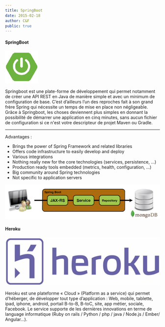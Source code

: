 ```yaml
---
title: SpringBoot
date: 2015-02-18
author: C&F
public: true
---
```


#### SpringBoot

![springboot](springboot.png)

Springboot est une plate-forme de développement  qui permet notamment de créer une API REST en Java de manière simple et avec un minimum de configuration de base. C’est d’ailleurs l’un des reproches fait à son grand frère Spring qui nécessite un temps de mise en place non négligeable. Grâce à Springboot, les choses deviennent plus simples en donnant la possibilité de démarrer une application en cinq minutes, sans aucun fichier de configuration si ce n'est votre descripteur de projet Maven ou Gradle.


----


Advantages :

* Brings the power of Spring Framework and related libraries
* Offers code infrastructure to easily develop and deploy
* Various integrations
* Nothing really new for the core technologies (services, persistence, ...)
* Production ready tools embedded (metrics, health, configuration, ...)
* Big community around Spring technologies
* Not specific to application servers


![springdb](springdb.png)

#### Heroku

![heroku](heroku.jpg)


Heroku est une plateforme « Cloud » (Platform as a service) qui permet d’héberger, de développer tout type d’application : Web, mobile, tablette, ipad, iphone, android, portail B-to-B, B-toC, site, app métier, sociale, Facebook. Le service supporte de les dernières innovations en terme de language informatique (Ruby on rails / Python / php / java / Node.js / Ember/ Angular…).
